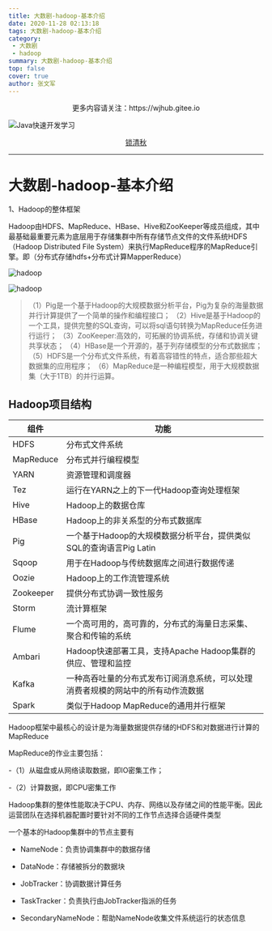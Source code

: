 ```yaml
---
title: 大数剧-hadoop-基本介绍
date: 2020-11-28 02:13:18
tags: 大数剧-hadoop-基本介绍
category: 
 - 大数剧
 - hadoop
summary: 大数剧-hadoop-基本介绍
top: false
cover: true
author: 张文军
---
```

<center>更多内容请关注：https://wjhub.gitee.io</center>

![Java快速开发学习](https://zhangwenjun-1258908231.cos.ap-nanjing.myqcloud.com/njauit/1586869254.png)

<center><a href="https://wjhub.gitee.io">锁清秋</a></center>

----


# 大数剧-hadoop-基本介绍


1、Hadoop的整体框架 

Hadoop由HDFS、MapReduce、HBase、Hive和ZooKeeper等成员组成，其中最基础最重要元素为底层用于存储集群中所有存储节点文件的文件系统HDFS（Hadoop Distributed File System）来执行MapReduce程序的MapReduce引擎。即（分布式存储hdfs+分布式计算MapperReduce）

![hadoop](https://myblog-1258908231.cos.ap-shanghai.myqcloud.com/%E5%A4%A7%E6%95%B0%E5%89%A7-%E5%9F%BA%E7%A1%80%E7%9F%A5%E8%AF%861/20201126025852554.png)


![hadoop](https://myblog-1258908231.cos.ap-shanghai.myqcloud.com/%E5%A4%A7%E6%95%B0%E5%89%A7-hadoop-%E5%9F%BA%E6%9C%AC%E4%BB%8B%E7%BB%8D/20201128021817532.png)



>（1）Pig是一个基于Hadoop的大规模数据分析平台，Pig为复杂的海量数据并行计算提供了一个简单的操作和编程接口； 
>（2）Hive是基于Hadoop的一个工具，提供完整的SQL查询，可以将sql语句转换为MapReduce任务进行运行； 
>（3）ZooKeeper:高效的，可拓展的协调系统，存储和协调关键共享状态； 
>（4）HBase是一个开源的，基于列存储模型的分布式数据库； 
>（5）HDFS是一个分布式文件系统，有着高容错性的特点，适合那些超大数据集的应用程序； 
>（6）MapReduce是一种编程模型，用于大规模数据集（大于1TB）的并行运算。

## Hadoop项目结构


| **组件**  | **功能**                                                     |
| --------- | ------------------------------------------------------------ |
| HDFS      | 分布式文件系统                                               |
| MapReduce | 分布式并行编程模型                                           |
| YARN      | 资源管理和调度器                                             |
| Tez       | 运行在YARN之上的下一代Hadoop查询处理框架                     |
| Hive      | Hadoop上的数据仓库                                           |
| HBase     | Hadoop上的非关系型的分布式数据库                             |
| Pig       | 一个基于Hadoop的大规模数据分析平台，提供类似SQL的查询语言Pig   Latin |
| Sqoop     | 用于在Hadoop与传统数据库之间进行数据传递                     |
| Oozie     | Hadoop上的工作流管理系统                                     |
| Zookeeper | 提供分布式协调一致性服务                                     |
| Storm     | 流计算框架                                                   |
| Flume     | 一个高可用的，高可靠的，分布式的海量日志采集、聚合和传输的系统 |
| Ambari    | Hadoop快速部署工具，支持Apache   Hadoop集群的供应、管理和监控 |
| Kafka     | 一种高吞吐量的分布式发布订阅消息系统，可以处理消费者规模的网站中的所有动作流数据 |
| Spark     | 类似于Hadoop   MapReduce的通用并行框架                       |



Hadoop框架中最核心的设计是为海量数据提供存储的HDFS和对数据进行计算的MapReduce

MapReduce的作业主要包括：

-（1）从磁盘或从网络读取数据，即IO密集工作；
	
-（2）计算数据，即CPU密集工作

Hadoop集群的整体性能取决于CPU、内存、网络以及存储之间的性能平衡。因此运营团队在选择机器配置时要针对不同的工作节点选择合适硬件类型

一个基本的Hadoop集群中的节点主要有

- NameNode：负责协调集群中的数据存储

- DataNode：存储被拆分的数据块

- JobTracker：协调数据计算任务

- TaskTracker：负责执行由JobTracker指派的任务

- SecondaryNameNode：帮助NameNode收集文件系统运行的状态信息


